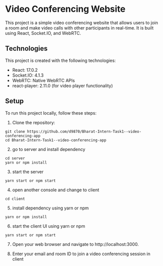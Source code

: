 # Video Conferencing Website

This project is a simple video conferencing website that allows users to join a room and make video calls with other participants in real-time. It is built using React, Socket.IO, and WebRTC.

## Technologies
This project is created with the following technologies:

* React: 17.0.2
* Socket.IO: 4.1.3
* WebRTC: Native WebRTC APIs
* react-player: 2.11.0 (for video player functionality)

## Setup
To run this project locally, follow these steps:

1. Clone the repository:
```
git clone https://github.com/d9870/Bharat-Intern-Task1--video-conferencing-app
cd Bharat-Intern-Task1--video-conferencing-app
```

2. go to server and install dependency 
```
cd server 
yarn or npm install 
```
3. start the server
```
yarn start or npm start 
```
4. open another console and change to client 
```
cd client
```
5. install dependency using yarn or npm
```
yarn or npm install
```
6. start the client UI using yarn or npm 
```
yarn start or npm start 
```
7. Open your web browser and navigate to http://localhost:3000.

8. Enter your email and room ID to join a video conferencing session in client 
